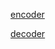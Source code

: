 [encoder](https://emoji.paulbutler.org/?mode=encode)

[decoder](https://emoji.paulbutler.org/?mode=decode)